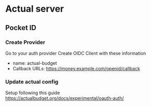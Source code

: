 # Actual server

## Pocket ID

### Create Provider

Go to your auth provider
Create OIDC Client with these information

- name: actual-budget
- Callback URLs: https://money.example.com/openid/callback

### Update actual config

Setup following this guide https://actualbudget.org/docs/experimental/oauth-auth/

